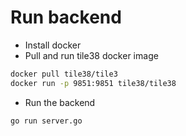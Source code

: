 # Run backend
- Install docker
- Pull and run tile38 docker image

```sh
docker pull tile38/tile3
docker run -p 9851:9851 tile38/tile38
```

- Run the backend
```sh
go run server.go
```
